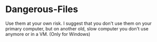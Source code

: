 # Dangerous-Files
Use them at your own risk. I suggest that you don't use them on your primary computer, but on another old, slow computer you don't use anymore or in a VM. (Only for Windows)
